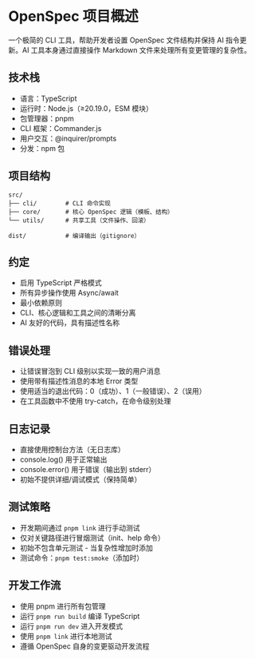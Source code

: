 # OpenSpec 项目概述

一个极简的 CLI 工具，帮助开发者设置 OpenSpec 文件结构并保持 AI 指令更新。AI 工具本身通过直接操作 Markdown 文件来处理所有变更管理的复杂性。

## 技术栈
- 语言：TypeScript
- 运行时：Node.js（≥20.19.0，ESM 模块）
- 包管理器：pnpm
- CLI 框架：Commander.js
- 用户交互：@inquirer/prompts
- 分发：npm 包

## 项目结构
```
src/
├── cli/        # CLI 命令实现
├── core/       # 核心 OpenSpec 逻辑（模板、结构）
└── utils/      # 共享工具（文件操作、回滚）

dist/           # 编译输出（gitignore）
```

## 约定
- 启用 TypeScript 严格模式
- 所有异步操作使用 Async/await
- 最小依赖原则
- CLI、核心逻辑和工具之间的清晰分离
- AI 友好的代码，具有描述性名称

## 错误处理
- 让错误冒泡到 CLI 级别以实现一致的用户消息
- 使用带有描述性消息的本地 Error 类型
- 使用适当的退出代码：0（成功）、1（一般错误）、2（误用）
- 在工具函数中不使用 try-catch，在命令级别处理

## 日志记录
- 直接使用控制台方法（无日志库）
- console.log() 用于正常输出
- console.error() 用于错误（输出到 stderr）
- 初始不提供详细/调试模式（保持简单）

## 测试策略
- 开发期间通过 `pnpm link` 进行手动测试
- 仅对关键路径进行冒烟测试（init、help 命令）
- 初始不包含单元测试 - 当复杂性增加时添加
- 测试命令：`pnpm test:smoke`（添加时）

## 开发工作流
- 使用 pnpm 进行所有包管理
- 运行 `pnpm run build` 编译 TypeScript
- 运行 `pnpm run dev` 进入开发模式
- 使用 `pnpm link` 进行本地测试
- 遵循 OpenSpec 自身的变更驱动开发流程
